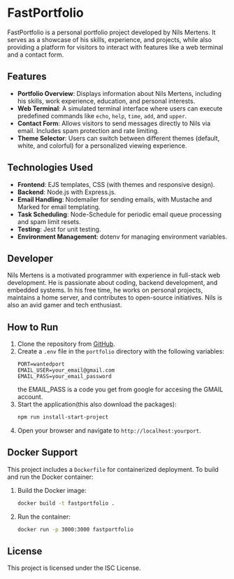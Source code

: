 # FastPortfolio

FastPortfolio is a personal portfolio project developed by Nils Mertens. It serves as a showcase of his skills, experience, and projects, while also providing a platform for visitors to interact with features like a web terminal and a contact form.

## Features

- **Portfolio Overview**: Displays information about Nils Mertens, including his skills, work experience, education, and personal interests.
- **Web Terminal**: A simulated terminal interface where users can execute predefined commands like `echo`, `help`, `time`, `add`, and `upper`.
- **Contact Form**: Allows visitors to send messages directly to Nils via email. Includes spam protection and rate limiting.
- **Theme Selector**: Users can switch between different themes (default, white, and colorful) for a personalized viewing experience.

## Technologies Used

- **Frontend**: EJS templates, CSS (with themes and responsive design).
- **Backend**: Node.js with Express.js.
- **Email Handling**: Nodemailer for sending emails, with Mustache and Marked for email templating.
- **Task Scheduling**: Node-Schedule for periodic email queue processing and spam limit resets.
- **Testing**: Jest for unit testing.
- **Environment Management**: dotenv for managing environment variables.

## Developer

Nils Mertens is a motivated programmer with experience in full-stack web development. He is passionate about coding, backend development, and embedded systems. In his free time, he works on personal projects, maintains a home server, and contributes to open-source initiatives. Nils is also an avid gamer and tech enthusiast.

## How to Run

1. Clone the repository from [GitHub](https://github.com/Nils-dev-mertens/fastportfolio).
2. Create a `.env` file in the `portfolio` directory with the following variables:
   ```env
   PORT=wantedport
   EMAIL_USER=your_email@gmail.com
   EMAIL_PASS=your_email_password
   ```
   the EMAIL_PASS is a code you get from google for accesing the GMAIL account. 
3. Start the application(this also download the packages):
   ```bash
   npm run install-start-project
   ```
4. Open your browser and navigate to `http://localhost:yourport`.

## Docker Support

This project includes a `Dockerfile` for containerized deployment. To build and run the Docker container:

1. Build the Docker image:
   ```bash
   docker build -t fastportfolio .
   ```
2. Run the container:
   ```bash
   docker run -p 3000:3000 fastportfolio
   ```

## License

This project is licensed under the ISC License.